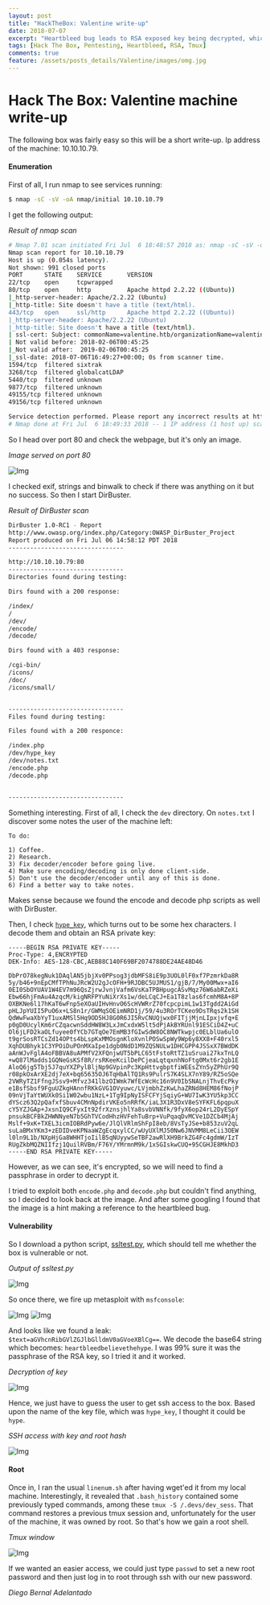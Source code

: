 ```yaml
---
layout: post
title: "HackTheBox: Valentine write-up"
date: 2018-07-07
excerpt: "Heartbleed bug leads to RSA exposed key being decrypted, which in turn leads to root through an open tmux session owned by root."
tags: [Hack The Box, Pentesting, Heartbleed, RSA, Tmux]
comments: true
feature: /assets/posts_details/Valentine/images/omg.jpg
---
```


# Hack The Box: Valentine machine write-up

The following box was fairly easy so this will be a short write-up. Ip address of the machine: 10.10.10.79.

#### Enumeration

First of all, I run nmap to see services running:

```sh
$ nmap -sC -sV -oA nmap/initial 10.10.10.79
```

I get the following output:

*Result of nmap scan*

```bash
# Nmap 7.01 scan initiated Fri Jul  6 18:48:57 2018 as: nmap -sC -sV -oA nmap/initial 10.10.10.79
Nmap scan report for 10.10.10.79
Host is up (0.054s latency).
Not shown: 991 closed ports
PORT      STATE    SERVICE       VERSION
22/tcp    open     tcpwrapped
80/tcp    open     http          Apache httpd 2.2.22 ((Ubuntu))
|_http-server-header: Apache/2.2.22 (Ubuntu)
|_http-title: Site doesn't have a title (text/html).
443/tcp   open     ssl/http      Apache httpd 2.2.22 ((Ubuntu))
|_http-server-header: Apache/2.2.22 (Ubuntu)
|_http-title: Site doesn't have a title (text/html).
| ssl-cert: Subject: commonName=valentine.htb/organizationName=valentine.htb/stateOrProvinceName=FL/countryName=US
| Not valid before: 2018-02-06T00:45:25
|_Not valid after:  2019-02-06T00:45:25
|_ssl-date: 2018-07-06T16:49:27+00:00; 0s from scanner time.
1594/tcp  filtered sixtrak
3268/tcp  filtered globalcatLDAP
5440/tcp  filtered unknown
9877/tcp  filtered unknown
49155/tcp filtered unknown
49156/tcp filtered unknown

Service detection performed. Please report any incorrect results at https://nmap.org/submit/ .
# Nmap done at Fri Jul  6 18:49:33 2018 -- 1 IP address (1 host up) scanned in 35.44 seconds
```

So I head over port 80 and check the webpage, but it's only an image.

*Image served on port 80*

![Img](/assets/posts_details/Valentine/images/image_init.png "Img")

I checked exif, strings and binwalk to check if there was anything on it but no success. So then I start DirBuster.

*Result of DirBuster scan*

```bash
DirBuster 1.0-RC1 - Report
http://www.owasp.org/index.php/Category:OWASP_DirBuster_Project
Report produced on Fri Jul 06 14:58:12 PDT 2018
--------------------------------

http://10.10.10.79:80
--------------------------------
Directories found during testing:

Dirs found with a 200 response:

/index/
/
/dev/
/encode/
/decode/

Dirs found with a 403 response:

/cgi-bin/
/icons/
/doc/
/icons/small/


--------------------------------
Files found during testing:

Files found with a 200 responce:

/index.php
/dev/hype_key
/dev/notes.txt
/encode.php
/decode.php


--------------------------------
```

Something interesting. First of all, I check the `dev` directory. On `notes.txt` I discover some notes the user of the machine left:

```
To do:

1) Coffee.
2) Research.
3) Fix decoder/encoder before going live.
4) Make sure encoding/decoding is only done client-side.
5) Don't use the decoder/encoder until any of this is done.
6) Find a better way to take notes.
```

Makes sense because we found the encode and decode php scripts as well with DirBuster.

Then, I check [`hype_key`](files/hype_key.txt), which turns out to be some hex characters. I decode them and obtain an RSA private key:

```
-----BEGIN RSA PRIVATE KEY-----
Proc-Type: 4,ENCRYPTED
DEK-Info: AES-128-CBC,AEB88C140F69BF2074788DE24AE48D46

DbPrO78kegNuk1DAqlAN5jbjXv0PPsog3jdbMFS8iE9p3UOL0lF0xf7PzmrkDa8R
5y/b46+9nEpCMfTPhNuJRcW2U2gJcOFH+9RJDBC5UJMUS1/gjB/7/My00Mwx+aI6
0EI0SbOYUAV1W4EV7m96QsZjrwJvnjVafm6VsKaTPBHpugcASvMqz76W6abRZeXi
Ebw66hjFmAu4AzqcM/kigNRFPYuNiXrXs1w/deLCqCJ+Ea1T8zlas6fcmhM8A+8P
OXBKNe6l17hKaT6wFnp5eXOaUIHvHnvO6ScHVWRrZ70fcpcpimL1w13Tgdd2AiGd
pHLJpYUII5PuO6x+LS8n1r/GWMqSOEimNRD1j/59/4u3ROrTCKeo9DsTRqs2k1SH
QdWwFwaXbYyT1uxAMSl5Hq9OD5HJ8G0R6JI5RvCNUQjwx0FITjjMjnLIpxjvfq+E
p0gD0UcylKm6rCZqacwnSddHW8W3LxJmCxdxW5lt5dPjAkBYRUnl91ESCiD4Z+uC
Ol6jLFD2kaOLfuyee0fYCb7GTqOe7EmMB3fGIwSdW8OC8NWTkwpjc0ELblUa6ulO
t9grSosRTCsZd14OPts4bLspKxMMOsgnKloXvnlPOSwSpWy9Wp6y8XX8+F40rxl5
XqhDUBhyk1C3YPOiDuPOnMXaIpe1dgb0NdD1M9ZQSNULw1DHCGPP4JSSxX7BWdDK
aAnWJvFglA4oFBBVA8uAPMfV2XFQnjwUT5bPLC65tFstoRtTZ1uSruai27kxTnLQ
+wQ87lMadds1GQNeGsKSf8R/rsRKeeKcilDePCjeaLqtqxnhNoFtg0Mxt6r2gb1E
AloQ6jg5Tbj5J7quYXZPylBljNp9GVpinPc3KpHttvgbptfiWEEsZYn5yZPhUr9Q
r08pkOxArXE2dj7eX+bq65635OJ6TqHbAlTQ1Rs9PulrS7K4SLX7nY89/RZ5oSQe
2VWRyTZ1FfngJSsv9+Mfvz341lbzOIWmk7WfEcWcHc16n9V0IbSNALnjThvEcPky
e1BsfSbsf9FguUZkgHAnnfRKkGVG1OVyuwc/LVjmbhZzKwLhaZRNd8HEM86fNojP
09nVjTaYtWUXk0Si1W02wbu1NzL+1Tg9IpNyISFCFYjSqiyG+WU7IwK3YU5kp3CC
dYScz63Q2pQafxfSbuv4CMnNpdirVKEo5nRRfK/iaL3X1R3DxV8eSYFKFL6pqpuX
cY5YZJGAp+JxsnIQ9CFyxIt92frXznsjhlYa8svbVNNfk/9fyX6op24rL2DyESpY
pnsukBCFBkZHWNNyeN7b5GhTVCodHhzHVFehTuBrp+VuPqaqDvMCVe1DZCb4MjAj
Mslf+9xK+TXEL3icmIOBRdPyw6e/JlQlVRlmShFpI8eb/8VsTyJSe+b853zuV2qL
suLaBMxYKm3+zEDIDveKPNaaWZgEcqxylCC/wUyUXlMJ50Nw6JNVMM8LeCii3OEW
l0ln9L1b/NXpHjGa8WHHTjoIilB5qNUyywSeTBF2awRlXH9BrkZG4Fc4gdmW/IzT
RUgZkbMQZNIIfzj1QuilRVBm/F76Y/YMrmnM9k/1xSGIskwCUQ+95CGHJE8MkhD3
-----END RSA PRIVATE KEY-----
```

However, as we can see, it's encrypted, so we will need to find a passphrase in order to decrypt it.

I tried to exploit both `encode.php` and `decode.php` but couldn't find anything, so I decided to look back at the image. And after some googling I found that the image is a hint making a reference to the heartbleed bug.

#### Vulnerability

So I download a python script, [ssltest.py](ssltest.py), which should tell me whether the box is vulnerable or not.

*Output of ssltest.py*

![Img](/assets/posts_details/Valentine/images/ssltest.png "Img")

So once there, we fire up metasploit with `msfconsole`:

![Img](/assets/posts_details/Valentine/images/meta1.png "Img")
![Img](/assets/posts_details/Valentine/images/meta2.png "Img")

And looks like we found a leak: `$text=aGVhcnRibGVlZGJlbGlldmV0aGVoeXBlCg==`. We decode the base64 string which becomes: `heartbleedbelievethehype`. I was 99% sure it was the passphrase of the RSA key, so I tried it and it worked.

*Decryption of key*

![Img](/assets/posts_details/Valentine/images/key.png "Img")

Hence, we just have to guess the user to get ssh access to the box. Based upon the name of the key file, which was `hype_key`, I thought it could be `hype`.

*SSH access with key and root hash*

![Img](/assets/posts_details/Valentine/images/ssh.png "Img")

#### Root

Once in, I ran the usual `linenum.sh` after having wget'ed it from my local machine. Interestingly, it revealed that `.bash_history` contained some previously typed commands, among these `tmux -S /.devs/dev_sess`. That command restores a previous tmux session and, unfortunately for the user of the machine, it was owned by root. So that's how we gain a root shell.

*Tmux window*

![Img](/assets/posts_details/Valentine/images/tmux.png "Img")

If we wanted an easier access, we could just type `passwd` to set a new root password and then just log in to root through ssh with our new password.

*Diego Bernal Adelantado*
